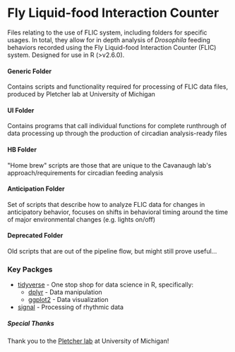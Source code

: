 # Fly Liquid-food Interaction Counter  
Files relating to the use of FLIC system, including folders for specific usages. In total, they allow for in depth analysis of *Drosophila* feeding behaviors recorded using the Fly Liquid-food Interaction Counter (FLIC) system. Designed for use in R (>v2.6.0). 

#### Generic Folder 
Contains scripts and functionality required for processing of FLIC data files, produced by Pletcher lab at University of Michigan

#### UI Folder
Contains programs that call individual functions for complete runthrough of data processing up through the production of circadian analysis-ready files

#### HB Folder
"Home brew" scripts are those that are unique to the Cavanaugh lab's approach/requirements for circadian feeding analysis

#### Anticipation Folder
Set of scripts that describe how to analyze FLIC data for changes in anticipatory behavior, focuses on shifts in behavioral timing around the time of major environmental changes (e.g. lights on/off)

#### Deprecated Folder
Old scripts that are out of the pipeline flow, but might still prove useful...

### Key Packges
* [tidyverse](https://www.tidyverse.org/) - One stop shop for data science in R, specifically:
  * [dplyr](https://www.rdocumentation.org/packages/dplyr/versions/0.7.8) - Data manipulation
  * [ggplot2](https://cran.r-project.org/web/packages/ggplot2/ggplot2.pdf) - Data visualization
* [signal](https://cran.r-project.org/web/packages/signal/signal.pdf) - Processing of rhythmic data

##### Special Thanks
Thank you to the [Pletcher lab](https://sites.google.com/a/umich.edu/pletcher-lab/) at University of Michigan! 

